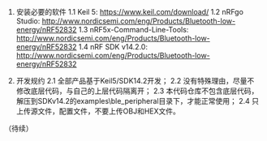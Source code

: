 1. 安装必要的软件
1.1 Keil 5: https://www.keil.com/download/
1.2 nRFgo Studio: http://www.nordicsemi.com/eng/Products/Bluetooth-low-energy/nRF52832
1.3 nRF5x-Command-Line-Tools: http://www.nordicsemi.com/eng/Products/Bluetooth-low-energy/nRF52832
1.4 nRF SDK v14.2.0: http://www.nordicsemi.com/eng/Products/Bluetooth-low-energy/nRF52832

2. 开发规约
2.1 全部产品基于Keil5/SDK14.2开发；
2.2 没有特殊理由，尽量不修改底层代码，与自己的上层代码隔离开；
2.3 本代码仓库不包含底层代码，解压到SDKv14.2的examples\ble_peripheral目录下，才能正常使用；
2.4 只上传源文件，配置文件，不要上传OBJ和HEX文件。

（待续）
